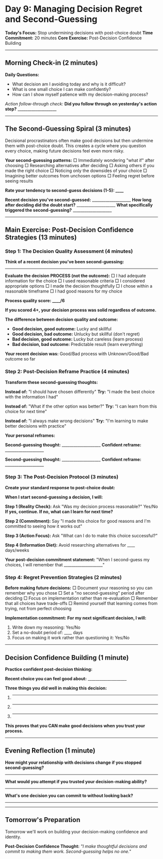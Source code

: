 # Day 9: Managing Decision Regret and Second-Guessing

**Today's Focus:** Stop undermining decisions with post-choice doubt
**Time Commitment:** 20 minutes
**Core Exercise:** Post-Decision Confidence Building

---

## Morning Check-in (2 minutes)

**Daily Questions:**
- What decision am I avoiding today and why is it difficult?
- What is one small choice I can make confidently?
- How can I show myself patience with my decision-making process?

*Action follow-through check:*
**Did you follow through on yesterday's action step?** ____________________

---

## The Second-Guessing Spiral (3 minutes)

Decisional procrastinators often make good decisions but then undermine them with post-choice doubt. This creates a cycle where you question every choice, making future decisions feel even more risky.

**Your second-guessing patterns:**
□ Immediately wondering "what if" after choosing
□ Researching alternatives after deciding
□ Asking others if you made the right choice
□ Noticing only the downsides of your choice
□ Imagining better outcomes from unchosen options
□ Feeling regret before seeing results

**Rate your tendency to second-guess decisions (1-5): ____**

**Recent decision you've second-guessed:** ____________________
**How long after deciding did the doubt start?** ____________________
**What specifically triggered the second-guessing?** ____________________

---

## Main Exercise: Post-Decision Confidence Strategies (13 minutes)

### Step 1: The Decision Quality Assessment (4 minutes)

**Think of a recent decision you've been second-guessing:**
____________________

**Evaluate the decision PROCESS (not the outcome):**
□ I had adequate information for the choice
□ I used reasonable criteria
□ I considered appropriate options
□ I made the decision thoughtfully
□ I chose within a reasonable timeframe
□ I had good reasons for my choice

**Process quality score: ____/6**

**If you scored 4+, your decision process was solid regardless of outcome.**

**The difference between decision quality and outcome:**
- **Good decision, good outcome:** Lucky and skillful
- **Good decision, bad outcome:** Unlucky but skillful (don't regret)
- **Bad decision, good outcome:** Lucky but careless (learn process)
- **Bad decision, bad outcome:** Predictable result (learn everything)

**Your recent decision was:** Good/Bad process with Unknown/Good/Bad outcome so far

### Step 2: Post-Decision Reframe Practice (4 minutes)

**Transform these second-guessing thoughts:**

**Instead of:** "I should have chosen differently"
**Try:** "I made the best choice with the information I had"

**Instead of:** "What if the other option was better?"
**Try:** "I can learn from this choice for next time"

**Instead of:** "I always make wrong decisions"
**Try:** "I'm learning to make better decisions with practice"

**Your personal reframes:**

**Second-guessing thought:** ____________________
**Confident reframe:** ____________________

**Second-guessing thought:** ____________________
**Confident reframe:** ____________________

### Step 3: The Post-Decision Protocol (3 minutes)

**Create your standard response to post-choice doubt:**

**When I start second-guessing a decision, I will:**

**Step 1 (Reality Check):** Ask "Was my decision process reasonable?" Yes/No
**If yes, continue. If no, what can I learn for next time?**

**Step 2 (Commitment):** Say "I made this choice for good reasons and I'm committed to seeing how it works out"

**Step 3 (Action Focus):** Ask "What can I do to make this choice successful?"

**Step 4 (Information Diet):** Avoid researching alternatives for ____ days/weeks

**Your post-decision commitment statement:**
"When I second-guess my choices, I will remember that ____________________"

### Step 4: Regret Prevention Strategies (2 minutes)

**Before making future decisions:**
□ Document your reasoning so you can remember why you chose
□ Set a "no second-guessing" period after deciding
□ Focus on implementation rather than re-evaluation
□ Remember that all choices have trade-offs
□ Remind yourself that learning comes from trying, not from perfect choosing

**Implementation commitment:**
**For my next significant decision, I will:**
1. Write down my reasoning: Yes/No
2. Set a no-doubt period of: ____ days
3. Focus on making it work rather than questioning it: Yes/No

---

## Decision Confidence Building (1 minute)

**Practice confident post-decision thinking:**

**Recent choice you can feel good about:** ____________________

**Three things you did well in making this decision:**
1. ____________________
2. ____________________
3. ____________________

**This proves that you CAN make good decisions when you trust your process.**

---

## Evening Reflection (1 minute)

**How might your relationship with decisions change if you stopped second-guessing?**
____________________

**What would you attempt if you trusted your decision-making ability?**
____________________

**What's one decision you can commit to without looking back?**
____________________

---

## Tomorrow's Preparation
Tomorrow we'll work on building your decision-making confidence and identity.

**Post-Decision Confidence Thought:**
*"I make thoughtful decisions and commit to making them work. Second-guessing helps no one."*